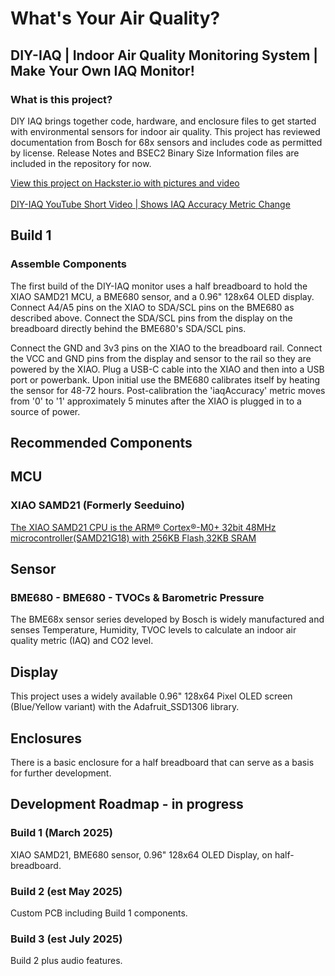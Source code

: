 # What's Your Air Quality? 
## DIY-IAQ | Indoor Air Quality Monitoring System | Make Your Own IAQ Monitor!

### What is this project?
DIY IAQ brings together code, hardware, and enclosure files to get started with environmental sensors for indoor air quality. 
This project has reviewed documentation from Bosch for 68x sensors and includes code as permitted by license.
Release Notes and BSEC2 Binary Size Information files are included in the repository for now.

[View this project on Hackster.io with pictures and video](https://www.hackster.io/david-anderson3/diy-iaq-indoor-air-quality-monitor-xiao-samd21-bme680-e9f8e3) <br>
<br>
[DIY-IAQ YouTube Short Video | Shows IAQ Accuracy Metric Change](https://youtube.com/shorts/EIIJA0CVomI?si=GgLcWr9QqU5e79Y_)

## Build 1 
### Assemble Components 

The first build of the DIY-IAQ monitor uses a half breadboard to hold the XIAO SAMD21 MCU, a BME680 sensor, and a 0.96" 128x64 OLED display.  Connect A4/A5 pins on the XIAO to SDA/SCL pins on the BME680 as described above. Connect the SDA/SCL pins from the display on the breadboard directly behind the BME680's SDA/SCL pins. 

Connect the GND and 3v3 pins on the XIAO to the breadboard rail. Connect the VCC and GND pins from the display and sensor to the rail so they are powered by the XIAO. Plug a USB-C cable into the XIAO and then into a USB port or powerbank. Upon initial use the BME680 calibrates itself by heating the sensor for 48-72 hours. Post-calibration the 'iaqAccuracy' metric moves from '0' to '1' approximately 5 minutes after the XIAO is plugged in to a source of power.

## Recommended Components

## MCU
### XIAO SAMD21 (Formerly Seeduino) 
[The XIAO SAMD21 CPU is the ARM® Cortex®-M0+ 32bit 48MHz microcontroller(SAMD21G18) with 256KB Flash,32KB SRAM](https://wiki.seeedstudio.com/Seeeduino-XIAO/)

## Sensor
### BME680 - BME680 - TVOCs & Barometric Pressure
The BME68x sensor series developed by Bosch is widely manufactured and senses Temperature, Humidity, TVOC levels to calculate an indoor air quality metric (IAQ) and CO2 level. 

## Display
This project uses a widely available 0.96" 128x64 Pixel OLED screen (Blue/Yellow variant) with the Adafruit_SSD1306 library. 

## Enclosures
There is a basic enclosure for a half breadboard that can serve as a basis for further development.

## Development Roadmap  - in progress
### Build 1 (March 2025)
XIAO SAMD21, BME680 sensor, 0.96" 128x64 OLED Display, on half-breadboard.
### Build 2 (est May 2025)
Custom PCB including Build 1 components.
### Build 3 (est July 2025)
Build 2 plus audio features.
